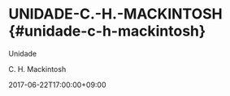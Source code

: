 # UNIDADE-C.-H.-MACKINTOSH {#unidade-c-h-mackintosh}

Unidade

C. H. Mackintosh

2017-06-22T17:00:00+09:00